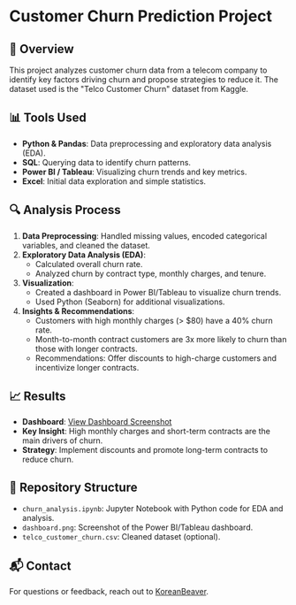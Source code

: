 # Customer Churn Prediction Project

## 📖 Overview
This project analyzes customer churn data from a telecom company to identify key factors driving churn and propose strategies to reduce it. The dataset used is the "Telco Customer Churn" dataset from Kaggle.

## 📊 Tools Used
- **Python & Pandas**: Data preprocessing and exploratory data analysis (EDA).
- **SQL**: Querying data to identify churn patterns.
- **Power BI / Tableau**: Visualizing churn trends and key metrics.
- **Excel**: Initial data exploration and simple statistics.

## 🔍 Analysis Process
1. **Data Preprocessing**: Handled missing values, encoded categorical variables, and cleaned the dataset.
2. **Exploratory Data Analysis (EDA)**:
   - Calculated overall churn rate.
   - Analyzed churn by contract type, monthly charges, and tenure.
3. **Visualization**:
   - Created a dashboard in Power BI/Tableau to visualize churn trends.
   - Used Python (Seaborn) for additional visualizations.
4. **Insights & Recommendations**:
   - Customers with high monthly charges (> $80) have a 40% churn rate.
   - Month-to-month contract customers are 3x more likely to churn than those with longer contracts.
   - Recommendations: Offer discounts to high-charge customers and incentivize longer contracts.

## 📈 Results
- **Dashboard**: [View Dashboard Screenshot](link-to-screenshot)
- **Key Insight**: High monthly charges and short-term contracts are the main drivers of churn.
- **Strategy**: Implement discounts and promote long-term contracts to reduce churn.

## 📂 Repository Structure
- `churn_analysis.ipynb`: Jupyter Notebook with Python code for EDA and analysis.
- `dashboard.png`: Screenshot of the Power BI/Tableau dashboard.
- `telco_customer_churn.csv`: Cleaned dataset (optional).

## 📬 Contact
For questions or feedback, reach out to [KoreanBeaver](https://github.com/KoreanBeaver).
